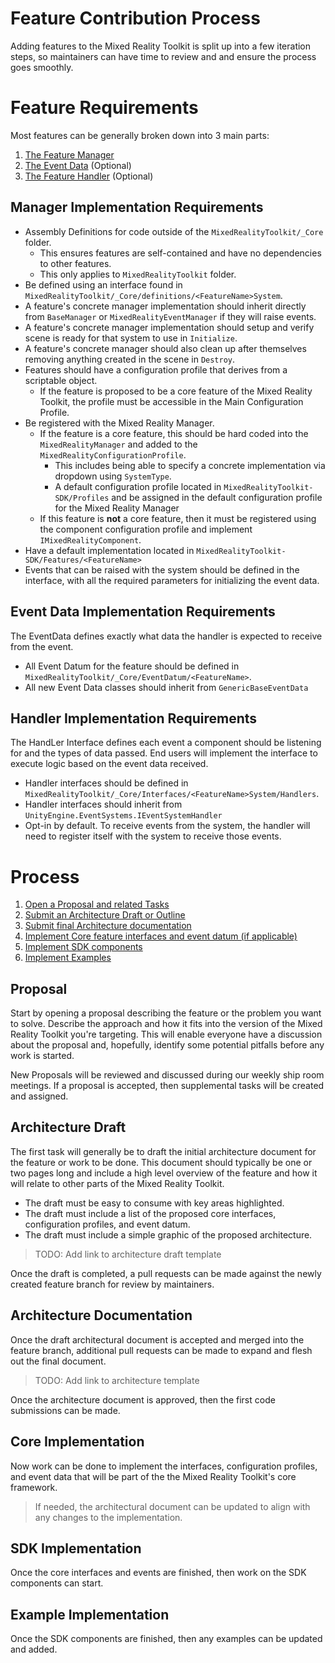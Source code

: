 # Feature Contribution Process

Adding features to the Mixed Reality Toolkit is split up into a few iteration steps, so maintainers can have time to review and and ensure the process goes smoothly.

# Feature Requirements

Most features can be generally broken down into 3 main parts:

1. [The Feature Manager](#manager-implementation-requirements)
2. [The Event Data](#event-data-implementation-requirements) (Optional)
3. [The Feature Handler](#handler-implementation-requirements) (Optional)

## Manager Implementation Requirements

* Assembly Definitions for code outside of the `MixedRealityToolkit/_Core` folder.
    * This ensures features are self-contained and have no dependencies to other features.
    * This only applies to `MixedRealityToolkit` folder.
* Be defined using an interface found in `MixedRealityToolkit/_Core/definitions/<FeatureName>System`.
* A feature's concrete manager implementation should inherit directly from `BaseManager` or `MixedRealityEventManager` if they will raise events.
* A feature's concrete manager implementation should setup and verify scene is ready for that system to use in `Initialize`.
* A feature's concrete manager should also clean up after themselves removing anything created in the scene in `Destroy`.
* Features should have a configuration profile that derives from a scriptable object.
    * If the feature is proposed to be a core feature of the Mixed Reality Toolkit, the profile must be accessible in the Main Configuration Profile.
* Be registered with the Mixed Reality Manager.
    * If the feature is a core feature, this should be hard coded into the `MixedRealityManager` and added to the `MixedRealityConfigurationProfile`.
        * This includes being able to specify a concrete implementation via dropdown using `SystemType`.
        * A default configuration profile located in `MixedRealityToolkit-SDK/Profiles` and be assigned in the default configuration profile for the Mixed Reality Manager
    * If this feature is **not** a core feature, then it must be registered using the component configuration profile and implement `IMixedRealityComponent`.
* Have a default implementation located in `MixedRealityToolkit-SDK/Features/<FeatureName>`
* Events that can be raised with the system should be defined in the interface, with all the required parameters for initializing the event data.

## Event Data Implementation Requirements
The EventData defines exactly what data the handler is expected to receive from the event.

* All Event Datum for the feature should be defined in `MixedRealityToolkit/_Core/EventDatum/<FeatureName>`.
* All new Event Data classes should inherit from `GenericBaseEventData`

## Handler Implementation Requirements

The HandLer Interface defines each event a component should be listening for and the types of data passed. End users will implement the interface to execute logic based on the event data received.

* Handler interfaces should be defined in `MixedRealityToolkit/_Core/Interfaces/<FeatureName>System/Handlers`.
* Handler interfaces should inherit from `UnityEngine.EventSystems.IEventSystemHandler`
* Opt-in by default. To receive events from the system, the handler will need to register itself with the system to receive those events.

# Process

1. [Open a Proposal and related Tasks](#proposal)
2. [Submit an Architecture Draft or Outline](#architecture-draft)
3. [Submit final Architecture documentation](#architecture-documentation)
4. [Implement Core feature interfaces and event datum (if applicable)](#core-implementation)
5. [Implement SDK components](#sdk-implementation)
6. [Implement Examples](#example-implementation)

## Proposal

 Start by opening a proposal describing the feature or the problem you want to solve. Describe the approach and how it fits into the version of the Mixed Reality Toolkit you're targeting. This will enable everyone have a discussion about the proposal and, hopefully, identify some potential pitfalls before any work is started.

 New Proposals will be reviewed and discussed during our weekly ship room meetings. If a proposal is accepted, then supplemental tasks will be created and assigned.

## Architecture Draft

The first task will generally be to draft the initial architecture document for the feature or work to be done. This document should typically be one or two pages long and include a high level overview of the feature and how it will relate to other parts of the Mixed Reality Toolkit.

* The draft must be easy to consume with key areas highlighted.
* The draft must include a list of the proposed core interfaces, configuration profiles, and event datum.
* The draft must include a simple graphic of the proposed architecture.

>TODO: Add link to architecture draft template

Once the draft is completed, a pull requests can be made against the newly created feature branch for review by maintainers.

## Architecture Documentation

Once the draft architectural document is accepted and merged into the feature branch, additional pull requests can be made to expand and flesh out the final document.

>TODO: Add link to architecture template

Once the architecture document is approved, then the first code submissions can be made.

## Core Implementation

Now work can be done to implement the interfaces, configuration profiles, and event data that will be part of the the Mixed Reality Toolkit's core framework.

>If needed, the architectural document can be updated to align with any changes to the implementation.

## SDK Implementation

Once the core interfaces and events are finished, then work on the SDK components can start.

## Example Implementation

Once the SDK components are finished, then any examples can be updated and added.
